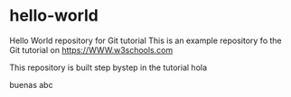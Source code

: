 # hello-world
Hello World repository for Git tutorial
This is an example repository fo the Git tutorial on https://WWW.w3schools.com

This repository is built step bystep in the tutorial 
hola

buenas
abc